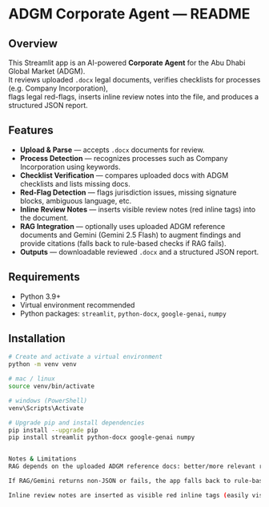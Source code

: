 # ADGM Corporate Agent — README

## Overview

This Streamlit app is an AI-powered **Corporate Agent** for the Abu Dhabi Global Market (ADGM).  
It reviews uploaded `.docx` legal documents, verifies checklists for processes (e.g. Company Incorporation),  
flags legal red-flags, inserts inline review notes into the file, and produces a structured JSON report.

## Features

- **Upload & Parse** — accepts `.docx` documents for review.
- **Process Detection** — recognizes processes such as Company Incorporation using keywords.
- **Checklist Verification** — compares uploaded docs with ADGM checklists and lists missing docs.
- **Red-Flag Detection** — flags jurisdiction issues, missing signature blocks, ambiguous language, etc.
- **Inline Review Notes** — inserts visible review notes (red inline tags) into the document.
- **RAG Integration** — optionally uses uploaded ADGM reference documents and Gemini (Gemini 2.5 Flash) to augment findings and provide citations (falls back to rule-based checks if RAG fails).
- **Outputs** — downloadable reviewed `.docx` and a structured JSON report.

## Requirements

- Python 3.9+
- Virtual environment recommended
- Python packages: `streamlit`, `python-docx`, `google-genai`, `numpy`

## Installation

```bash
# Create and activate a virtual environment
python -m venv venv

# mac / linux
source venv/bin/activate

# windows (PowerShell)
venv\Scripts\Activate

# Upgrade pip and install dependencies
pip install --upgrade pip
pip install streamlit python-docx google-genai numpy


Notes & Limitations
RAG depends on the uploaded ADGM reference docs: better/more relevant references = better AI citations.

If RAG/Gemini returns non-JSON or fails, the app falls back to rule-based checks and still returns outputs.

Inline review notes are inserted as visible red inline tags (easily visible in Word). If you want Word comment balloons (native comment objects), that requires additional XML edits; ask and it can be added.
